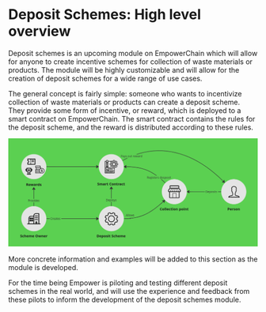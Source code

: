 # Deposit Schemes: High level overview

Deposit schemes is an upcoming module on EmpowerChain which will allow for anyone to create incentive schemes for collection of waste materials or products. 
The module will be highly customizable and will allow for the creation of deposit schemes for a wide range of use cases.

The general concept is fairly simple: someone who wants to incentivize collection of waste materials or products can create a deposit scheme.
They provide some form of incentive, or reward, which is deployed to a smart contract on EmpowerChain.
The smart contract contains the rules for the deposit scheme, and the reward is distributed according to these rules.

![Deposit scheme](./deposit_scheme.png 'Deposit scheme')

More concrete information and examples will be added to this section as the module is developed.

For the time being Empower is piloting and testing different deposit schemes in the real world, and will use the experience and feedback from these pilots to inform the development of the deposit schemes module.